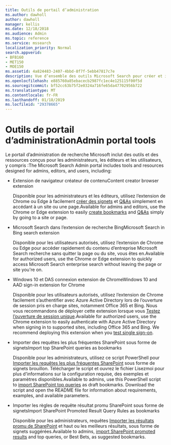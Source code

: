 ```yaml
---
title: Outils de portail d’administration
ms.author: dawholl
author: dawholl
manager: kellis
ms.date: 12/18/2018
ms.audience: Admin
ms.topic: reference
ms.service: mssearch
localization_priority: Normal
search.appverid:
- BFB160
- MET150
- MOE150
ms.assetid: 4a824483-2407-4bbd-8f7f-5ebb47817c7e
description: Vue d’ensemble des outils Microsoft Search pour créer et importer des résultats, se connecter automatiquement et recherche à partir de n’importe où
ms.openlocfilehash: e885760a85ebacecb2987fc1ec4e125115f00f5d
ms.sourcegitcommit: bf52cc63b75f2e0324a716fe65da47702956b722
ms.translationtype: MT
ms.contentlocale: fr-FR
ms.lasthandoff: 01/18/2019
ms.locfileid: "29378665"
---
```

# <a name="admin-portal-tools"></a><span data-ttu-id="0be65-103">Outils de portail d’administration</span><span class="sxs-lookup"><span data-stu-id="0be65-103">Admin portal tools</span></span>

<span data-ttu-id="0be65-104">Le portail d’administration de recherche Microsoft inclut des outils et des ressources conçus pour les administrateurs, les éditeurs et les utilisateurs, y compris :</span><span class="sxs-lookup"><span data-stu-id="0be65-104">The Microsoft Search Admin portal includes tools and resources designed for admins, editors, and users, including:</span></span>
  
- <span data-ttu-id="0be65-105">Extension de navigateur créateur de contenu</span><span class="sxs-lookup"><span data-stu-id="0be65-105">Content creator browser extension</span></span>
    
    <span data-ttu-id="0be65-106">Disponible pour les administrateurs et les éditeurs, utilisez l’extension de Chrome ou Edge à facilement [créer des signets](create-bookmarks.md) et [Q&As](create-qas.md) simplement en accédant à un site ou une page.</span><span class="sxs-lookup"><span data-stu-id="0be65-106">Available for admins and editors, use the Chrome or Edge extension to easily [create bookmarks](create-bookmarks.md) and [Q&As](create-qas.md) simply by going to a site or page.</span></span> 
    
- <span data-ttu-id="0be65-107">Microsoft Search dans l’extension de recherche Bing</span><span class="sxs-lookup"><span data-stu-id="0be65-107">Microsoft Search in Bing search extension</span></span>
    
    <span data-ttu-id="0be65-108">Disponible pour les utilisateurs autorisés, utilisez l’extension de Chrome ou Edge pour accéder rapidement du contenu d’entreprise Microsoft Search recherche sans quitter la page ou du site, vous êtes en.</span><span class="sxs-lookup"><span data-stu-id="0be65-108">Available for authorized users, use the Chrome or Edge extension to quickly access Microsoft Search enterprise search without leaving the page or site you're on.</span></span>
    
- <span data-ttu-id="0be65-109">Windows 10 et DAS connexion extension de Chrome</span><span class="sxs-lookup"><span data-stu-id="0be65-109">Windows 10 and AAD sign-in extension for Chrome</span></span>
    
    <span data-ttu-id="0be65-p101">Disponible pour les utilisateurs autorisés, utilisez l’extension de Chrome facilement s’authentifier avec Azure Active Directory lors de l’ouverture de session pris en charge sites, notamment Office 365 et Bing. Nous vous recommandons de déployer cette extension lorsque vous [Testez l’ouverture de session unique](test-single-sign-on.md).</span><span class="sxs-lookup"><span data-stu-id="0be65-p101">Available for authorized users, use the Chrome extension to easily authenticate with Azure Active Directory when signing in to supported sites, including Office 365 and Bing. We recommend deploying this extension when you [test single sign-on](test-single-sign-on.md).</span></span>
    
- <span data-ttu-id="0be65-112">Importer des requêtes les plus fréquentes SharePoint sous forme de signets</span><span class="sxs-lookup"><span data-stu-id="0be65-112">Import top SharePoint queries as bookmarks</span></span>
    
    <span data-ttu-id="0be65-p102">Disponible pour les administrateurs, utilisez ce script PowerShell pour [Importer les requêtes les plus fréquentes SharePoint](import-sharepoint-promoted-results-and-top-queries.md) sous forme de signets brouillon. Télécharger le script et ouvrez le fichier Lisezmoi pour plus d’informations sur la configuration requise, des exemples et paramètres disponibles.</span><span class="sxs-lookup"><span data-stu-id="0be65-p102">Available to admins, use this PowerShell script to [import SharePoint top queries](import-sharepoint-promoted-results-and-top-queries.md) as draft bookmarks. Download the script and open the README file for information about requirements, examples, and available parameters.</span></span> 
    
- <span data-ttu-id="0be65-115">Importer les règles de requête résultat promu SharePoint sous forme de signets</span><span class="sxs-lookup"><span data-stu-id="0be65-115">Import SharePoint Promoted Result Query Rules as bookmarks</span></span>
    
    <span data-ttu-id="0be65-116">Disponible pour les administrateurs, requêtes [Importer les résultats promu de SharePoint](import-sharepoint-promoted-results-and-top-queries.md) et haut ou les meilleurs résultats, sous forme de signets suggérées.</span><span class="sxs-lookup"><span data-stu-id="0be65-116">Available to admins, [import SharePoint promoted results](import-sharepoint-promoted-results-and-top-queries.md) and top queries, or Best Bets, as suggested bookmarks.</span></span> 

  

